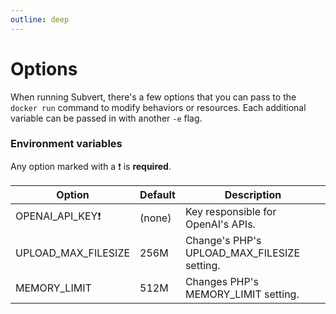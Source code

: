 ```yaml
---
outline: deep
---
```


# Options

When running Subvert, there's a few options that you can pass to the `docker run` command to modify behaviors or resources. Each additional variable can be passed in with another `-e` flag.

### Environment variables

Any option marked with a ❗ is **required**.

| Option                | Default | Description                                 |
| --------------------- | ------- | ------------------------------------------- |
| OPENAI_API_KEY❗      | (none)  | Key responsible for OpenAI's APIs.          |
| UPLOAD_MAX_FILESIZE   | 256M    | Change's PHP's UPLOAD_MAX_FILESIZE setting. |
| MEMORY_LIMIT          | 512M    | Changes PHP's MEMORY_LIMIT setting.         |
